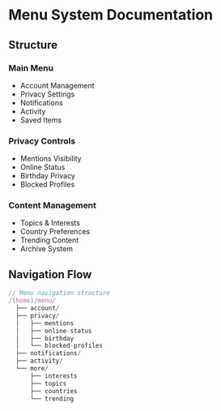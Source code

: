 # Menu System Documentation

## Structure

### Main Menu

- Account Management
- Privacy Settings
- Notifications
- Activity
- Saved Items

### Privacy Controls

- Mentions Visibility
- Online Status
- Birthday Privacy
- Blocked Profiles

### Content Management

- Topics & Interests
- Country Preferences
- Trending Content
- Archive System

## Navigation Flow

```typescript
// Menu navigation structure
/(home)/menu/
  ├── account/
  ├── privacy/
  │   ├── mentions
  │   ├── online-status
  │   ├── birthday
  │   └── blocked-profiles
  ├── notifications/
  ├── activity/
  └── more/
      ├── interests
      ├── topics
      ├── countries
      └── trending
```
